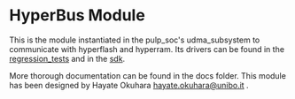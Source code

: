 # HyperBus Module

This is the module instantiated in the pulp_soc's udma_subsystem to communicate with hyperflash and hyperram. Its drivers can be found in the [regression_tests](https://github.com/pulp-platform/regression_tests/blob/master/peripherals/hyperbus/hyperbus_test.h) and in the [sdk](https://github.com/pulp-platform/pulp-sdk/blob/sup_fpga/rtos/pulpos/pulp/drivers/hyperbus/hyperbus-v3.c).

More thorough documentation can be found in the docs folder. This module has been designed by Hayate Okuhara <hayate.okuhara@unibo.it> . 



